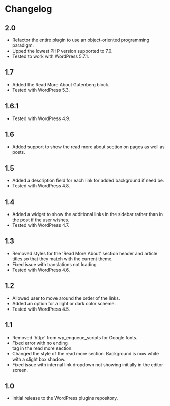 # Changelog

## 2.0
- Refactor the entire plugin to use an object-oriented programming paradigm.
- Upped the lowest PHP version supported to 7.0.
- Tested to work with WordPress 5.7.1.

## 1.7
- Added the Read More About Gutenberg block.
- Tested with WordPress 5.3.

## 1.6.1
- Tested with WordPress 4.9.

## 1.6
- Added support to show the read more about section on pages as well as posts.

## 1.5
- Added a description field for each link for added background if need be.
- Tested with WordPress 4.8.

## 1.4
- Added a widget to show the additional links in the sidebar rather than in the post if the user wishes.
- Tested with WordPress 4.7.

## 1.3
- Removed styles for the 'Read More About' section header and article titles so that they match with the current theme.
- Fixed issue with translations not loading.
- Tested with WordPress 4.6.

## 1.2
- Allowed user to move around the order of the links.
- Added an option for a light or dark color scheme.
- Tested with WordPress 4.5.

## 1.1
- Removed 'http:' from wp_enqueue_scripts for Google fonts.
- Fixed error with no ending <div> tag in the read more section.
- Changed the style of the read more section. Background is now white with a slight box shadow.
- Fixed issue with internal link dropdown not showing initially in the editor screen.

## 1.0
- Initial release to the WordPress plugins repository.
